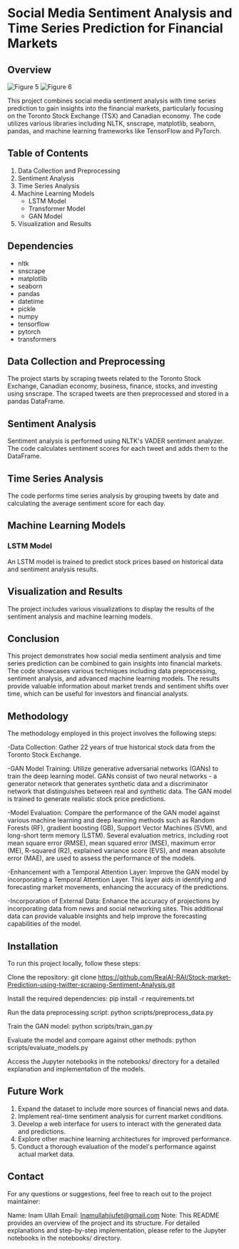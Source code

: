 # Social Media Sentiment Analysis and Time Series Prediction for Financial Markets




## Overview

![Figure 5](https://github.com/user-attachments/assets/e5ee81db-b999-42c9-8576-ab6700e8eec2) 
![Figure 6](https://github.com/user-attachments/assets/50ae3eb2-3007-4726-8131-d3abd2cf3a96)


This project combines social media sentiment analysis with time series prediction to gain insights into the financial markets, particularly focusing on the Toronto Stock Exchange (TSX) and Canadian economy. The code utilizes various libraries including NLTK, snscrape, matplotlib, seaborn, pandas, and machine learning frameworks like TensorFlow and PyTorch.

## Table of Contents

1. Data Collection and Preprocessing
2. Sentiment Analysis
3. Time Series Analysis
4. Machine Learning Models
   - LSTM Model
   - Transformer Model
   - GAN Model
5. Visualization and Results

## Dependencies
- nltk
- snscrape
- matplotlib
- seaborn
- pandas
- datetime
- pickle
- numpy
- tensorflow
- pytorch
- transformers

## Data Collection and Preprocessing

The project starts by scraping tweets related to the Toronto Stock Exchange, Canadian economy, business, finance, stocks, and investing using snscrape. The scraped tweets are then preprocessed and stored in a pandas DataFrame.


## Sentiment Analysis

Sentiment analysis is performed using NLTK's VADER sentiment analyzer. The code calculates sentiment scores for each tweet and adds them to the DataFrame.


## Time Series Analysis

The code performs time series analysis by grouping tweets by date and calculating the average sentiment score for each day.


## Machine Learning Models

### LSTM Model

An LSTM model is trained to predict stock prices based on historical data and sentiment analysis results.


## Visualization and Results

The project includes various visualizations to display the results of the sentiment analysis and machine learning models.


## Conclusion

This project demonstrates how social media sentiment analysis and time series prediction can be combined to gain insights into financial markets. The code showcases various techniques including data preprocessing, sentiment analysis, and advanced machine learning models. The results provide valuable information about market trends and sentiment shifts over time, which can be useful for investors and financial analysts.

## Methodology

The methodology employed in this project involves the following steps:

-Data Collection: Gather 22 years of true historical stock data from the Toronto Stock Exchange.

-GAN Model Training: Utilize generative adversarial networks (GANs) to train the deep learning model. GANs consist of two neural networks - a generator network that generates synthetic data and a discriminator network that distinguishes between real and synthetic data. The GAN model is trained to generate realistic stock price predictions.

-Model Evaluation: Compare the performance of the GAN model against various machine learning and deep learning methods such as Random Forests (RF), gradient boosting (GB), Support Vector Machines (SVM), and long-short term memory (LSTM). Several evaluation metrics, including root mean square error (RMSE), mean squared error (MSE), maximum error (ME), R-squared (R2), explained variance score (EVS), and mean absolute error (MAE), are used to assess the performance of the models.

-Enhancement with a Temporal Attention Layer: Improve the GAN model by incorporating a Temporal Attention Layer. This layer aids in identifying and forecasting market movements, enhancing the accuracy of the predictions.

-Incorporation of External Data: Enhance the accuracy of projections by incorporating data from news and social networking sites. This additional data can provide valuable insights and help improve the forecasting capabilities of the model.

## Installation

To run this project locally, follow these steps:

Clone the repository: git clone https://github.com/RealAI-RAI/Stock-market-Prediction-using-twitter-scraping-Sentiment-Analysis.git

Install the required dependencies: pip install -r requirements.txt

Run the data preprocessing script: python scripts/preprocess_data.py

Train the GAN model: python scripts/train_gan.py

Evaluate the model and compare against other methods: python scripts/evaluate_models.py

Access the Jupyter notebooks in the notebooks/ directory for a detailed explanation and implementation of the models.

## Future Work

1. Expand the dataset to include more sources of financial news and data.
2. Implement real-time sentiment analysis for current market conditions.
3. Develop a web interface for users to interact with the generated data and predictions.
4. Explore other machine learning architectures for improved performance.
5. Conduct a thorough evaluation of the model's performance against actual market data.

## Contact
For any questions or suggestions, feel free to reach out to the project maintainer:

Name: Inam Ullah
Email: Inamullahiiufet@gmail.com
Note: This README provides an overview of the project and its structure. For detailed explanations and step-by-step implementation, please refer to the Jupyter notebooks in the notebooks/ directory.

